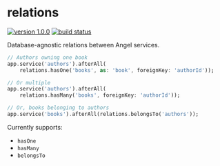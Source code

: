 # relations
[![version 1.0.0](https://img.shields.io/badge/pub-v1.0.0-brightgreen.svg)](https://pub.dartlang.org/packages/angel_relations)
[![build status](https://travis-ci.org/angel-dart/relations.svg)](https://travis-ci.org/angel-dart/relations)

Database-agnostic relations between Angel services.

```dart
// Authors owning one book
app.service('authors').afterAll(
    relations.hasOne('books', as: 'book', foreignKey: 'authorId'));

// Or multiple
app.service('authors').afterAll(
    relations.hasMany('books', foreignKey: 'authorId'));

// Or, books belonging to authors
app.service('books').afterAll(relations.belongsTo('authors'));
```

Currently supports:
* `hasOne`
* `hasMany`
* `belongsTo`